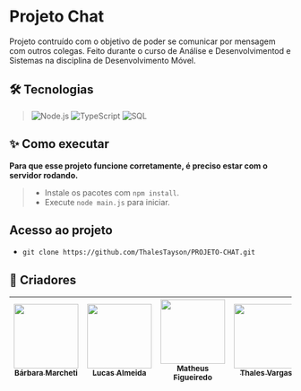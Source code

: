 # **Projeto Chat**

Projeto contruído com o objetivo de poder se comunicar por mensagem com outros colegas. Feito durante o curso de Análise e Desenvolvimentod e Sistemas na disciplina de Desenvolvimento Móvel.

<!-- **[🔗 Clique aqui para acessar]()** -->

## **🛠 Tecnologias**
> ![Node.js](https://img.shields.io/badge/Node.js-339933?style=for-the-badge&logo=nodedotjs&logoColor=white) ![TypeScript](https://img.shields.io/badge/TypeScript-007ACC?style=for-the-badge&logo=typescript&logoColor=white)
> ![SQL]([https://img.shields.io/badge/SQLite-07405E?style=for-the-badge&logo=sqlite&logoColor=white](https://img.shields.io/badge/Microsoft%20SQL%20Server-CC2927?style=for-the-badge&logo=microsoft%20sql%20server&logoColor=white))

## **✨ Como executar**
**Para que esse projeto funcione corretamente, é preciso estar com o servidor rodando.**

> - Instale os pacotes com `npm install`.
> - Execute `node main.js` para iniciar.

## Acesso ao projeto

- ``git clone https://github.com/ThalesTayson/PROJETO-CHAT.git``

## **🚀 Criadores**
| [<img src="https://avatars.githubusercontent.com/u/88682522?v=4" width=115><br><sub>Bárbara Marcheti</sub>](https://github.com/Bamarcheti) |  [<img src="https://avatars.githubusercontent.com/u/64665422?v=4" width=115><br><sub>Lucas Almeida</sub>](https://github.com/LucasATS) |  [<img src="https://avatars.githubusercontent.com/u/15002987?v=4" width=115><br><sub>Matheus Figueiredo</sub>](https://github.com/MatheusFigueiredo) |  [<img src="https://avatars.githubusercontent.com/u/101616134?v=4" width=115><br><sub>Thales Vargas</sub>](https://github.com/ThalesTayson) |
| :---: | :---: | :---: | :---: |
